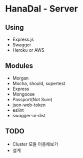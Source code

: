# HanaDal - Server

## Using
- Express.js
- Swagger
- Heroku or AWS

## Modules
- Morgan
- Mocha, should, supertest
- Express
- Mongoose
- Passport(Not Sure)
- json-web-token
- eslint
- swagger-ui-dist

## TODO
- Cluster 모듈 이용해보기
- 설계